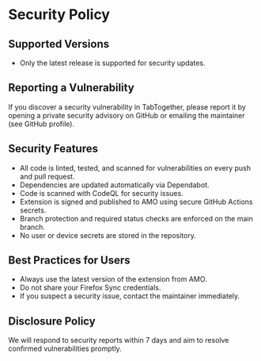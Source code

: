 # Security Policy

## Supported Versions
- Only the latest release is supported for security updates.

## Reporting a Vulnerability
If you discover a security vulnerability in TabTogether, please report it by opening a private security advisory on GitHub or emailing the maintainer (see GitHub profile).

## Security Features
- All code is linted, tested, and scanned for vulnerabilities on every push and pull request.
- Dependencies are updated automatically via Dependabot.
- Code is scanned with CodeQL for security issues.
- Extension is signed and published to AMO using secure GitHub Actions secrets.
- Branch protection and required status checks are enforced on the main branch.
- No user or device secrets are stored in the repository.

## Best Practices for Users
- Always use the latest version of the extension from AMO.
- Do not share your Firefox Sync credentials.
- If you suspect a security issue, contact the maintainer immediately.

## Disclosure Policy
We will respond to security reports within 7 days and aim to resolve confirmed vulnerabilities promptly.
